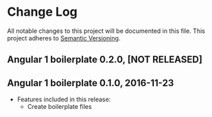 # Change Log
All notable changes to this project will be documented in this file.
This project adheres to [Semantic Versioning](http://semver.org/).

Angular 1 boilerplate 0.2.0, [NOT RELEASED]
---------------------------------------

Angular 1 boilerplate 0.1.0, 2016-11-23
---------------------------------------
- Features included in this release:
  * Create boilerplate files
